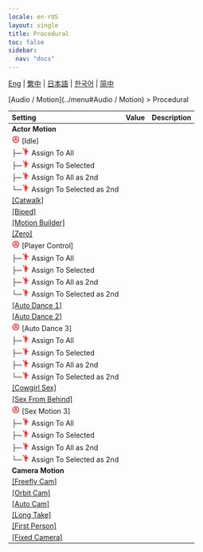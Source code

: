 ```yaml
---
locale: en-rUS
layout: single
title: Procedural
toc: false
sidebar:
  nav: "docs"
---
```

[Eng](/dancexr/menu/2025.4/motion/procedural) | [繁中](/tw/dancexr/menu/2025.4/motion/procedural) | [日本語](/jp/dancexr/menu/2025.4/motion/procedural) | [한국어](/kr/dancexr/menu/2025.4/motion/procedural) | [简中](/zh/dancexr/menu/2025.4/motion/procedural)

[Audio / Motion](../menu#Audio / Motion) > Procedural



| Setting | Value | Description |
| :--- | --- | :--- |
|  <b>Actor Motion</b>|| 
| <img src="/images/icon/ic_auto_round.png" alt="auto round icon"/> [Idle]|| 
| ├─<img src="/images/icon/ic_motion.png" alt="motion icon"/> Assign To All|| 
| ├─<img src="/images/icon/ic_motion.png" alt="motion icon"/> Assign To Selected|| 
| ├─<img src="/images/icon/ic_motion.png" alt="motion icon"/> Assign To All as 2nd|| 
| └─<img src="/images/icon/ic_motion.png" alt="motion icon"/> Assign To Selected as 2nd|| 
| [[Catwalk]](catwalk) |
| [[Biped]](biped) |
| [[Motion Builder]](motion_builder) |
| [[Zero]](zero) |
| <img src="/images/icon/ic_auto_round.png" alt="auto round icon"/> [Player Control]|| 
| ├─<img src="/images/icon/ic_motion.png" alt="motion icon"/> Assign To All|| 
| ├─<img src="/images/icon/ic_motion.png" alt="motion icon"/> Assign To Selected|| 
| ├─<img src="/images/icon/ic_motion.png" alt="motion icon"/> Assign To All as 2nd|| 
| └─<img src="/images/icon/ic_motion.png" alt="motion icon"/> Assign To Selected as 2nd|| 
| [[Auto Dance 1]](auto_dance_1) |
| [[Auto Dance 2]](auto_dance_2) |
| <img src="/images/icon/ic_auto_round.png" alt="auto round icon"/> [Auto Dance 3]|| 
| ├─<img src="/images/icon/ic_motion.png" alt="motion icon"/> Assign To All|| 
| ├─<img src="/images/icon/ic_motion.png" alt="motion icon"/> Assign To Selected|| 
| ├─<img src="/images/icon/ic_motion.png" alt="motion icon"/> Assign To All as 2nd|| 
| └─<img src="/images/icon/ic_motion.png" alt="motion icon"/> Assign To Selected as 2nd|| 
| [[Cowgirl Sex]](cowgirl_sex) |
| [[Sex From Behind]](sex_from_behind) |
| <img src="/images/icon/ic_auto_round.png" alt="auto round icon"/> [Sex Motion 3]|| 
| ├─<img src="/images/icon/ic_motion.png" alt="motion icon"/> Assign To All|| 
| ├─<img src="/images/icon/ic_motion.png" alt="motion icon"/> Assign To Selected|| 
| ├─<img src="/images/icon/ic_motion.png" alt="motion icon"/> Assign To All as 2nd|| 
| └─<img src="/images/icon/ic_motion.png" alt="motion icon"/> Assign To Selected as 2nd|| 
|  <b>Camera Motion</b>|| 
| [[Freefly Cam]](freefly_cam) |
| [[Orbit Cam]](orbit_cam) |
| [[Auto Cam]](auto_cam) |
| [[Long Take]](long_take) |
| [[First Person]](first_person) |
| [[Fixed Camera]](fixed_camera) |
